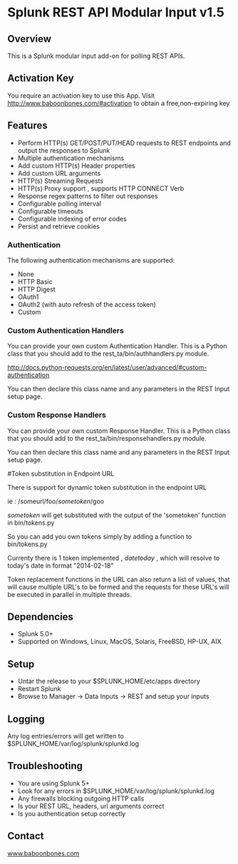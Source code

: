# Splunk REST API Modular Input v1.5

## Overview

This is a Splunk modular input add-on for polling REST APIs.

## Activation Key

You require an activation key to use this App. Visit http://www.baboonbones.com/#activation to obtain a free,non-expiring key


## Features

* Perform HTTP(s) GET/POST/PUT/HEAD requests to REST endpoints and output the responses to Splunk
* Multiple authentication mechanisms
* Add custom HTTP(s) Header properties
* Add custom URL arguments
* HTTP(s) Streaming Requests
* HTTP(s) Proxy support , supports HTTP CONNECT Verb
* Response regex patterns to filter out responses
* Configurable polling interval
* Configurable timeouts
* Configurable indexing of error codes
* Persist and retrieve cookies

### Authentication

The following authentication mechanisms are supported:

* None
* HTTP Basic
* HTTP Digest
* OAuth1
* OAuth2 (with auto refresh of the access token)
* Custom


### Custom Authentication Handlers

You can provide your own custom Authentication Handler. This is a Python class that you should add to the 
rest_ta/bin/authhandlers.py module.

http://docs.python-requests.org/en/latest/user/advanced/#custom-authentication

You can then declare this class name and any parameters in the REST Input setup page.

### Custom Response Handlers

You can provide your own custom Response Handler. This is a Python class that you should add to the 
rest_ta/bin/responsehandlers.py module.

You can then declare this class name and any parameters in the REST Input setup page.

#Token substitution in Endpoint URL

There is support for dynamic token substitution in the endpoint URL

ie : /someurl/foo/$sometoken$/goo 

$sometoken$ will get substituted with the output of the 'sometoken' function in bin/tokens.py

So you can add you own tokens simply by adding a function to bin/tokens.py

Currenty there is 1 token implemented , $datetoday$ , which will resolve to today's date in format "2014-02-18"

Token replacement functions in the URL can also return a list of values, that will cause 
multiple URL's to be formed and the requests for these URL's will be executed in parallel in multiple threads. 

## Dependencies

* Splunk 5.0+
* Supported on Windows, Linux, MacOS, Solaris, FreeBSD, HP-UX, AIX

## Setup

* Untar the release to your $SPLUNK_HOME/etc/apps directory
* Restart Splunk
* Browse to Manager -> Data Inputs -> REST and setup your inputs


## Logging

Any log entries/errors will get written to $SPLUNK_HOME/var/log/splunk/splunkd.log


## Troubleshooting

* You are using Splunk 5+
* Look for any errors in $SPLUNK_HOME/var/log/splunk/splunkd.log
* Any firewalls blocking outgoing HTTP calls
* Is your REST URL, headers, url arguments correct
* Is you authentication setup correctly

## Contact

www.baboonbones.com